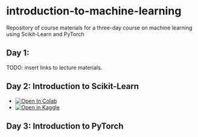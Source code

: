 # introduction-to-machine-learning
Repository of course materials for a three-day course on machine learning using Scikit-Learn and PyTorch

## Day 1: 

TODO: insert links to lecture materials.

## Day 2: Introduction to Scikit-Learn

* <a href="https://colab.research.google.com/github/davidrpugh/introduction-to-machine-learning/blob/main/notebooks/introduction-to-sklearn.ipynb" target="_parent"><img src="https://colab.research.google.com/assets/colab-badge.svg" alt="Open In Colab"/></a>
* <a href="https://kaggle.com/kernels/welcome?src=https://github.com/davidrpugh/introduction-to-machine-learning/blob/main/notebooks/introduction-to-sklearn.ipynb" target="_parent"><img src="https://kaggle.com/static/images/open-in-kaggle.svg" alt="Open in Kaggle" /></a>

## Day 3: Introduction to PyTorch
